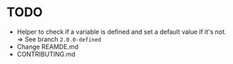 # TODO

- Helper to check if a variable is defined and set a default value if it's not. => See branch `2.0.0-defined`
- Change REAMDE.md
- CONTRIBUTING.md